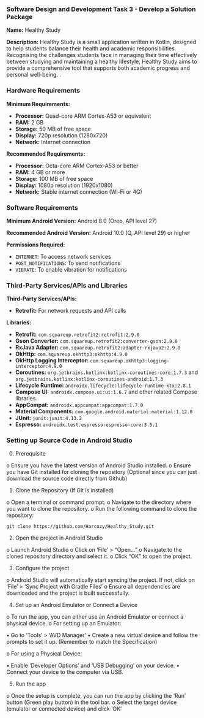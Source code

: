 ### Software Design and Development Task 3 - Develop a Solution Package

**Name:** Healthy Study

**Description:** Healthy Study is a small application written in Kotlin, designed to help students balance their health and academic responsibilities. Recognising the challenges students face in managing their time effectively between studying and maintaining a healthy lifestyle, Healthy Study aims to provide a comprehensive tool that supports both academic progress and personal well-being. .

### Hardware Requirements

**Minimum Requirements:**
- **Processor:** Quad-core ARM Cortex-A53 or equivalent
- **RAM:** 2 GB
- **Storage:** 50 MB of free space
- **Display:** 720p resolution (1280x720)
- **Network:** Internet connection

**Recommended Requirements:**
- **Processor:** Octa-core ARM Cortex-A53 or better
- **RAM:** 4 GB or more
- **Storage:** 100 MB of free space
- **Display:** 1080p resolution (1920x1080)
- **Network:** Stable internet connection (Wi-Fi or 4G)

### Software Requirements

**Minimum Android Version:** Android 8.0 (Oreo, API level 27)

**Recommended Android Version:** Android 10.0 (Q, API level 29) or higher

**Permissions Required:**
- `INTERNET`: To access network services
- `POST_NOTIFICATIONS`: To send notifications
- `VIBRATE`: To enable vibration for notifications

### Third-Party Services/APIs and Libraries

**Third-Party Services/APIs:**
- **Retrofit:** For network requests and API calls

**Libraries:**
- **Retrofit:** `com.squareup.retrofit2:retrofit:2.9.0`
- **Gson Converter:** `com.squareup.retrofit2:converter-gson:2.9.0`
- **RxJava Adapter:** `com.squareup.retrofit2:adapter-rxjava2:2.9.0`
- **OkHttp:** `com.squareup.okhttp3:okhttp:4.9.0`
- **OkHttp Logging Interceptor:** `com.squareup.okhttp3:logging-interceptor:4.9.0`
- **Coroutines:** `org.jetbrains.kotlinx:kotlinx-coroutines-core:1.7.3` and `org.jetbrains.kotlinx:kotlinx-coroutines-android:1.7.3`
- **Lifecycle Runtime:** `androidx.lifecycle:lifecycle-runtime-ktx:2.8.1`
- **Compose UI:** `androidx.compose.ui:ui:1.6.7` and other related Compose libraries
- **AppCompat:** `androidx.appcompat:appcompat:1.7.0`
- **Material Components:** `com.google.android.material:material:1.12.0`
- **JUnit:** `junit:junit:4.13.2`
- **Espresso:** `androidx.test.espresso:espresso-core:3.5.1`

###	Setting up Source Code in Android Studio

0.	Prerequisite

o	Ensure you have the latest version of Android Studio installed.
o	Ensure you have Git installed for cloning the repository 
(Optional since you can just download the source code directly from Github)

1.	Clone the Repository (If Git is installed)

o	Open a terminal or command prompt.
o	Navigate to the directory where you want to clone the repository.
o	Run the following command to clone the repository:
```
git clone https://github.com/Harcozy/Healthy_Study.git
```

2.	Open the project in Android Studio

o	Launch Android Studio
o	Click on ‘File’ > “Open…”
o	Navigate to the cloned repository directory and select it.
o	Click “OK” to open the project.

3.	Configure the project

o	Android Studio will automatically start syncing the project. If not, click on ‘File’  > ‘Sync Project with Gradle Files’
o	Ensure all dependencies are downloaded and the project is built successfully.

4.	Set up an Android Emulator or Connect a Device

o	To run the app, you can either use an Android Emulator or connect a physical device.
o	For setting up an Emulator:

•	Go to ‘Tools’ > ‘AVD Manager’
•	Create a new virtual device and follow the prompts to set it up.
(Remember to match the Specification)

o	For using a Physical Device:

•	Enable ‘Developer Options’ and ‘USB Debugging’ on your device.
•	Connect your device to the computer via USB.

5.	Run the app

o	Once the setup is complete, you can run the app by clicking the ‘Run’ button (Green play button) in the tool bar.
o	Select the target device (emulator or connected device) and click ‘OK’

